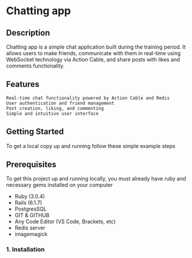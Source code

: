 # Chatting app

## Description

Chatting app is a simple chat application built during the training period. It allows users to make friends, communicate with them in real-time using WebSocket technology via Action Cable, and share posts with likes and comments functionality.

## Features

    Real-time chat functionality powered by Action Cable and Redis
    User authentication and friend management
    Post creation, liking, and commenting
    Simple and intuitive user interface

## Getting Started
To get a local copy up and running follow these simple example steps

## Prerequisites
To get this project up and running locally, you must already have ruby and necessary gems installed on your computer
- Ruby (3.0.4)
- Rails (6.1.7)
- PostgresSQL
- GIT & GITHUB
- Any Code Editor (VS Code, Brackets, etc)
- Redis server
- imagemagick

### 1. Installation

